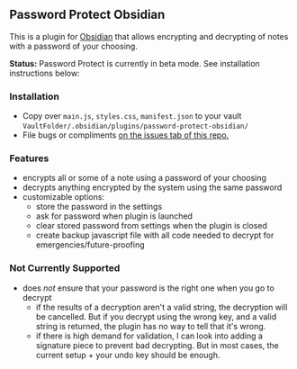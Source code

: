 ## Password Protect Obsidian

This is a plugin for [Obsidian](https://obsidian.md) that allows encrypting and decrypting of notes with a password of your choosing.

**Status:** Password Protect is currently in beta mode. See installation instructions below:

### Installation
- Copy over `main.js`, `styles.css`, `manifest.json` to your vault `VaultFolder/.obsidian/plugins/password-protect-obsidian/`
- File bugs or compliments [on the issues tab of this repo.](https://github.com/madCode/password-protect-obsidian-note/issues)


### Features
- encrypts all or some of a note using a password of your choosing
- decrypts anything encrypted by the system using the same password
- customizable options: 
    - store the password in the settings
    - ask for password when plugin is launched
    - clear stored password from settings when the plugin is closed
    - create backup javascript file with all code needed to decrypt for emergencies/future-proofing

### Not Currently Supported
- does _not_ ensure that your password is the right one when you go to decrypt
    - if the results of a decryption aren't a valid string, the decryption will be cancelled. But if you decrypt using the wrong key, and a valid string is returned, the plugin has no way to tell that it's wrong.
    - if there is high demand for validation, I can look into adding a signature piece to prevent bad decrypting. But in most cases, the current setup + your undo key should be enough.